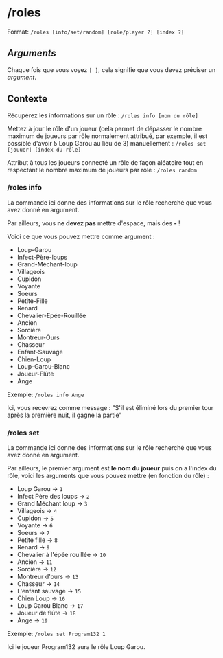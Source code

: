 # /roles

Format: ``/roles [info/set/random] [role/player ?] [index ?]``

## *Arguments*

Chaque fois que vous voyez ``[ ]``, cela signifie que vous devez préciser un *argument*.

## Contexte

Récupérez les informations sur un rôle : ``/roles info [nom du rôle]``

Mettez à jour le rôle d'un joueur (cela permet de dépasser le nombre maximum de joueurs par rôle normalement attribué, par exemple, il est possible d'avoir 5 Loup Garou au lieu de 3) 
manuellement : ``/roles set [jouuer] [index du rôle]``

Attribut à tous les joueurs connecté un rôle de façon aléatoire tout en respectant le nombre maximum de joueurs par rôle : ``/roles random``

### /roles info

La commande ici donne des informations sur le rôle recherché que vous avez donné en argument.

Par ailleurs, vous **ne devez pas** mettre d'espace, mais des **-** !

Voici ce que vous pouvez mettre comme argument : 

- Loup-Garou
- Infect-Père-loups
- Grand-Méchant-loup 
- Villageois
- Cupidon
- Voyante
- Soeurs
- Petite-Fille
- Renard
- Chevalier-Epée-Rouillée
- Ancien
- Sorcière
- Montreur-Ours
- Chasseur
- Enfant-Sauvage
- Chien-Loup
- Loup-Garou-Blanc
- Joueur-Flûte
- Ange


Exemple: ``/roles info Ange``

Ici, vous recevrez comme message : "S'il est éliminé lors du premier tour après la première nuit, il gagne la partie"

### /roles set

La commande ici donne des informations sur le rôle recherché que vous avez donné en argument.

Par ailleurs, le premier argument est **le nom du joueur** puis on a l'index du rôle, voici les arguments que vous pouvez mettre (en fonction du rôle) :

- Loup Garou -> ``1``
- Infect Père des loups -> ``2``
- Grand Méchant loup -> ``3``
- Villageois -> ``4``
- Cupidon -> ``5``
- Voyante -> ``6``
- Soeurs -> ``7``
- Petite fille -> ``8``
- Renard -> ``9``
- Chevalier à l'épée rouillée -> ``10``
- Ancien -> ``11`` 
- Sorcière -> ``12``
- Montreur d'ours -> ``13``
- Chasseur -> ``14``
- L'enfant sauvage -> ``15``
- Chien Loup -> ``16``
- Loup Garou Blanc -> ``17``
- Joueur de flûte  -> ``18``
- Ange -> ``19``

Exemple: ``/roles set Program132 1``

Ici le joueur Program132 aura le rôle Loup Garou.